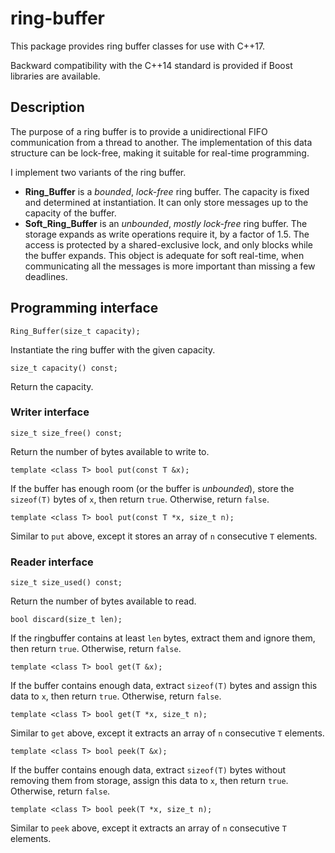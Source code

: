 # ring-buffer
This package provides ring buffer classes for use with C++17.

Backward compatibility with the C++14 standard is provided if Boost libraries are available.

## Description

The purpose of a ring buffer is to provide a unidirectional FIFO communication from a thread to another.
The implementation of this data structure can be lock-free, making it suitable for real-time programming.

I implement two variants of the ring buffer.

- **Ring_Buffer** is a *bounded*, *lock-free* ring buffer. The capacity is fixed and determined at instantiation.
It can only store messages up to the capacity of the buffer.
- **Soft_Ring_Buffer** is an *unbounded*, *mostly lock-free* ring buffer. The storage expands as write operations require it,
by a factor of 1.5. The access is protected by a shared-exclusive lock, and only blocks while the buffer expands.
This object is adequate for soft real-time, when communicating all the messages is more important than missing a few deadlines.

## Programming interface

`Ring_Buffer(size_t capacity);`

Instantiate the ring buffer with the given capacity.

`size_t capacity() const;`

Return the capacity.

### Writer interface

`size_t size_free() const;`

Return the number of bytes available to write to.

`template <class T> bool put(const T &x);`

If the buffer has enough room (or the buffer is *unbounded*), store the `sizeof(T)` bytes of `x`, then return `true`. Otherwise, return `false`.

`template <class T> bool put(const T *x, size_t n);`

Similar to `put` above, except it stores an array of `n` consecutive `T` elements.

### Reader interface

`size_t size_used() const;`

Return the number of bytes available to read.

`bool discard(size_t len);`

If the ringbuffer contains at least `len` bytes, extract them and ignore them, then return `true`. Otherwise, return `false`.

`template <class T> bool get(T &x);`

If the buffer contains enough data, extract `sizeof(T)` bytes and assign this data to `x`, then return `true`. Otherwise, return `false`.

`template <class T> bool get(T *x, size_t n);`

Similar to `get` above, except it extracts an array of `n` consecutive `T` elements.

`template <class T> bool peek(T &x);`

If the buffer contains enough data, extract `sizeof(T)` bytes without removing them from storage, assign this data to `x`, then return `true`. Otherwise, return `false`.

`template <class T> bool peek(T *x, size_t n);`

Similar to `peek` above, except it extracts an array of `n` consecutive `T` elements.
